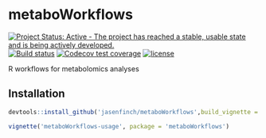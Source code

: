# metaboWorkflows

[![Project Status: Active - The project has reached a stable, usable state and is being actively developed.](http://www.repostatus.org/badges/latest/active.svg)](http://www.repostatus.org/#active) 
[![Build status](https://travis-ci.org/jasenfinch/metaboWorkflows.svg?branch=master)](https://travis-ci.org/jasenfinch/metaboWorkflows)
[![Codecov test coverage](https://codecov.io/gh/jasenfinch/metaboWorkflows/branch/master/graph/badge.svg)](https://codecov.io/gh/jasenfinch/metaboWorkflows?branch=master)
[![license](https://img.shields.io/badge/license-GNU%20GPL%20v3.0-blue.svg)](https://github.com/jasenfinch/metaboWorkflows/blob/master/DESCRIPTION) 


R workflows for metabolomics analyses

## Installation

``` r
devtools::install_github('jasenfinch/metaboWorkflows',build_vignette = T)

vignette('metaboWorkflows-usage', package = 'metaboWorkflows')
```